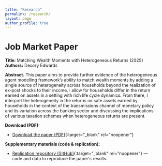 ```yaml
---
title: "Research"
permalink: /research/
layout: page
author_profile: true
---
```


# Job Market Paper

**Title:** Matching Wealth Moments with Heterogeneous Returns (2025)  
**Authors:** Decory Edwards

**Abstract.** This paper aims to provide further evidence of the heterogeneous agent modelling framework’s ability to match wealth moments by adding a single source of heterogeneity across households beyond the realization of ex-post shocks to their income. I allow for households differ in the return earned on assets in a setting with rich life cycle dynamics. From there, I interpret the heterogeneity in the returns on safe assets earned by households in the context of the transmissions channel of monetary policy and its variation across the banking sector and discussing the implications of various taxation schemes when heterogeneous returns are present. 

**Download (PDF):**  
- [Download the paper (PDF)](/files/Chp1-draft.pdf){:target="_blank" rel="noopener"}

**Supplementary materials (code & replication):**  
- [Replication repository (GitHub)](https://github.com/dedwar65/Chp1-HetReturns){:target="_blank" rel="noopener"} — code and data to reproduce the paper's results.




